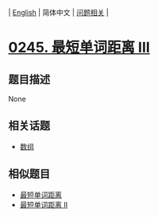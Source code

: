 
| [English](README_EN.md) | 简体中文 | [问题相关](QUESTION.md) |
# [0245. 最短单词距离 III](https://leetcode-cn.com/problems/shortest-word-distance-iii/)
## 题目描述
None
## 相关话题
- [数组](https://leetcode-cn.com/tag/array)
## 相似题目
- [最短单词距离](../0243/README.md)
- [最短单词距离 II](../0244/README.md)
